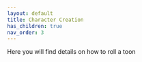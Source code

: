 ```yaml
---
layout: default
title: Character Creation
has_children: true
nav_order: 3
---
```


Here you will find details on how to roll a toon
